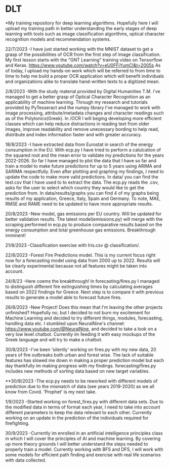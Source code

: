 # DLT
*My training repository for deep learning algorithms. Hopefully here I will upload my training path in better understanding the early stages of deep learning with tools such as image classification algorithms, optical character recognition models and recommendation systems.

22/7/2023
-I have just started working with the MNIST dataset to get a grasp of the possibilities of OCR from the first step of image classification. My first lesson starts with the "GNT Learning" training video on Tensorflow and Keras. https://www.youtube.com/watch?v=eU0FFjYumCI&t=2005s
As of today, I upload my hands-on work which will be referred to from time to time to help me build a proper OCR application which will benefit individuals and organizations alike to translate hand-written texts to a digitized mean.

2/8/2023
-With the study material provided by Digital Humanities T.M. i've managed to get a better grasp of Optical Character Recognition as an applicability of machine learning. Through my research and tutorials provided by PyTesseract and the numpy library I've managed to work with image processing, attribute/metadata changes and character readings such as of the Polytonics(Greek). In /OCR I will beging developing more efficient classes which can help reduce distractions in reading text from older images, improve readability and remove unecessary bording to help read, distribute and index information faster and with greater accuracy.

18/8/2023
-I have extracted data from Eurostat in search of the energy consumption in the EU. With ecp.py I have tried to perform a calulcation of the squared root and the mean error to validate my predictions for the years 2022-2026. So far I have managed to plot the data that I have so far and train a model to make future predictions for up to 5 years using ARIMA and SARIMA respectfully. Even after plotting and graphing my findings, I need to update the code to make more valid predictions. In data/ you can find the test.csv that I have used to to extract the data. The ecp.py reads the .csv, asks for the user to select which country they would like to get the prediction from. In data/results/graphs you can find 4 of my graphs being results of my application, Greece, Italy, Spain and Germany. To note, MAE, RMSE and RAME need to be updated to have more appropriate results.

20/8/2023
-New model, gas emissions per EU country. Will be updated for better validation results. The latest model(emissions.py) will merge with the scraping performed in ecp.py to produce comparative results based on the energy consumption and total greenhouse gas emissions. Breakthrough imminent!

21/8/2023
-Classification exercise with Iris.csv @ classification/.

22/8/2023
-Forest Fire Predictions model. This is my current focus right now for a forecasting model using data from 2000 up to 2022. Results will be clearly experimental because not all features might be taken into account.

24/8/23
-Here coems the breakthrough! In forecasting/fires.py I managed to distinguish different fire extinguishing times by calculating averages based on 2022 findings for Greece. Next step is to compare it with previous results to generate a model able to forecast future fires.

26/8/2023
-New Project! Does this mean that I'm leaving the other projects unfinished? Hopefully no, but I decided to not burn my excitement for Machine Learning and decided to try different things, modules, forecasting, handling data etc. I stumbled upon NeuralNine's channel: https://www.youtube.com/@NeuralNine, and decided to take a look on a very low level chatbot. Currently im feeding it with easy mockups of the Greek language and will try to make a chatbot.

30/8/2023
-I've been 'silently' working on fires.py with my new data, 20 years of fire outbreaks both urban and forest wise. The lack of suitable features has slowed me down in making a proper prediction model but each day thankfully im making progress with my findings. forecasting/fires.py includes new methods of sorting data based on new target variables.

**30/8/2023
-The ecp.py needs to be reworked with different models of prediction due to the mismatch of data (see years 2019-2020) as we all know from Covid. 'Prophet' is my next take.

1/9/2023
-Started working on forest_fires.py with different data sets. Due to the modified data in terms of format each year, I need to take into account different parameters to keep the data relevant to each other. Currently working on an update in the prediction of the individuals required for firefighting.

30/9/2023
-Currently im enrolled in an artificial intelligence principles class in which I will cover the principles of AI and machine learning. By covering up more theory grounds I will better understand the steps needed to properly train a model. Currently working with BFS and DFS, I will work with some models for efficient path finding and exercise with real life scenarios with data collected.
